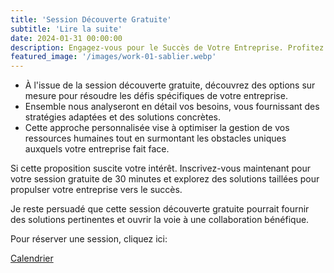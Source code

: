 ```yaml
---
title: 'Session Découverte Gratuite'
subtitle: 'Lire la suite'
date: 2024-01-31 00:00:00
description: Engagez-vous pour le Succès de Votre Entreprise. Profitez d'une session découverte gratuite de 30 minutes. Comprenez vos besoins spécifiques, discutez des défis de votre entreprise et recevez des solutions personnalisées...
featured_image: '/images/work-01-sablier.webp'
---
```


* À l'issue de la session découverte gratuite, découvrez des options sur mesure pour résoudre les défis spécifiques de votre entreprise.
* Ensemble nous analyseront en détail vos besoins, vous fournissant des stratégies adaptées et des solutions concrètes.
* Cette approche personnalisée vise à optimiser la gestion de vos ressources humaines tout en surmontant les obstacles uniques auxquels votre entreprise fait face.


Si cette proposition suscite votre intérêt. Inscrivez-vous maintenant pour votre session gratuite de 30 minutes et explorez des solutions taillées pour propulser votre entreprise vers le succès. 

Je reste persuadé que cette session découverte gratuite pourrait fournir des solutions pertinentes et ouvrir la voie à une collaboration bénéfique.

Pour réserver une session, cliquez ici: 

<a href="https://calendly.com/solutions-rh13/30min" class="button button--large">Calendrier</a>

